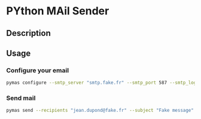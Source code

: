# PYthon MAil Sender 

## Description 



## Usage 

### Configure your email 

```bash 
pymas configure --smtp_server "smtp.fake.fr" --smtp_port 587 --smtp_login "your_login"  
```

### Send mail 
```bash 
pymas send --recipients "jean.dupond@fake.fr" --subject "Fake message" --text "Hello Jean" --attachement data.csv 
```


